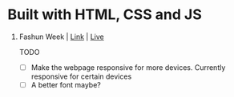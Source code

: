 # Built with HTML, CSS and JS

1.  Fashun Week |
    [Link](/01-fashun-week) |
    [Live](https://lucent-cupcake-3ec9bc.netlify.app/01-fashun-week/)

    TODO
    - [ ] Make the webpage responsive for more devices. Currently responsive for certain devices
    - [ ] A better font maybe?
